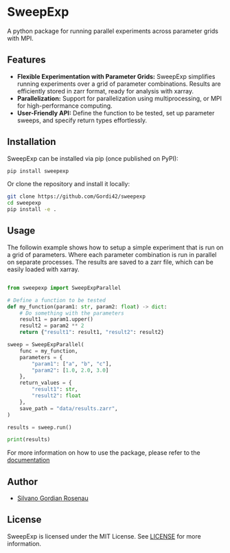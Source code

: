# SweepExp

A python package for running parallel experiments across parameter grids with MPI.

## Features

- **Flexible Experimentation with Parameter Grids:** SweepExp simplifies running experiments over a grid of parameter combinations. Results are efficiently stored in zarr format, ready for analysis with xarray.
- **Parallelization:** Support for parallelization using multiprocessing, or MPI for high-performance computing.
- **User-Friendly API:**  Define the function to be tested, set up parameter sweeps, and specify return types effortlessly.

## Installation

SweepExp can be installed via pip (once published on PyPI):

```bash
pip install sweepexp
```

Or clone the repository and install it locally:

```bash
git clone https://github.com/Gordi42/sweepexp
cd sweepexp
pip install -e .
```

## Usage
The followin example shows how to setup a simple experiment that is run on a grid of parameters. Where each parameter combination is run in parallel on separate processes. The results are saved to a zarr file, which can be easily loaded with xarray.

```python

from sweepexp import SweepExpParallel

# Define a function to be tested
def my_function(param1: str, param2: float) -> dict:
    # Do something with the parameters
    result1 = param1.upper()
    result2 = param2 ** 2
    return {"result1": result1, "result2": result2}

sweep = SweepExpParallel(
    func = my_function,
    parameters = {
        "param1": ["a", "b", "c"],
        "param2": [1.0, 2.0, 3.0]
    },
    return_values = {
        "result1": str,
        "result2": float
    },
    save_path = "data/results.zarr",
)

results = sweep.run()

print(results)
```
For more information on how to use the package, please refer to the [documentation](https://sweepexp.readthedocs.io/)


## Author
- [Silvano Gordian Rosenau](silvano.rosenau@uni-hamburg.de)

## License
SweepExp is licensed under the MIT License. See [LICENSE](LICENSE) for more information.
